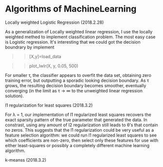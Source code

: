 # Algorithms of MachineLearning

Locally weighted Logistic Regression    (2018.2.28)

As a generalization of Locally weighted linear regression, I use the locally weighted methed to implement classification problem. The most easy case is Logistic regression. It's interesting that we could got the decision boundrary by implement

>> [X,y]=load_data

>> plot_lwlr(X, y, 0.05, 500)

For smaller τ, the classifier appears to overfit the data set, obtaining zero training error, but outputting a sporadic looking decision boundary.
As τ grows, the resulting decision boundary becomes smoother, eventually converging (in the limit as τ → ∞ to the unweighted linear regression solution).


l1 regularization for least squares    (2018.3.2)

For λ = 1, our implementation of l1 regularized least squares recovers the exact sparsity pattern of the true parameter that generated the data. In constrast, using any amount of l2 regularization still leads to θ’s that contain no zeros. This suggests that the l1 regularization could be very useful as a feature selection algorithm: we could run l1 regularized least squares to see which coefficients are non-zero, then select only these features for use with either least-squares or possibly a completely different machine learning algorithm.



k-meanss    (2018.3.2)

